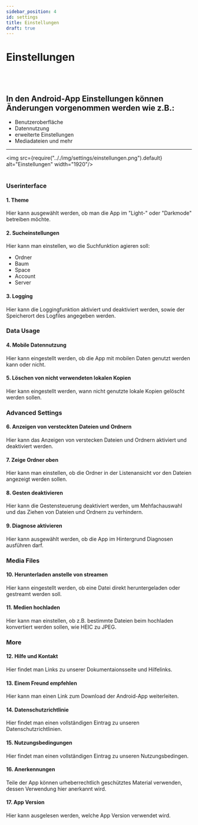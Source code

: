 ```yaml
---
sidebar_position: 4
id: settings
title: Einstellungen
draft: true
---
```


# Einstellungen

<br/><br/>

## In den Android-App Einstellungen können Änderungen vorgenommen werden wie z.B.:

- Benutzeroberfläche
- Datennutzung
- erweiterte Einstellungen
- Mediadateien
  und mehr

---

<img src={require(".././img/settings/einstellungen.png").default} alt="Einstellungen" width="1920"/>
<br/><br/>

### Userinterface

#### 1. Theme

Hier kann ausgewählt werden, ob man die App im "Light-" oder "Darkmode" betreiben möchte.

#### 2. Sucheinstellungen

Hier kann man einstellen, wo die Suchfunktion agieren soll:

- Ordner
- Baum
- Space
- Account
- Server

#### 3. Logging

Hier kann die Loggingfunktion aktiviert und deaktiviert werden, sowie der Speicherort des Logfiles angegeben werden.

### Data Usage

#### 4. Mobile Datennutzung

Hier kann eingestellt werden, ob die App mit mobilen Daten genutzt werden kann oder nicht.

#### 5. Löschen von nicht verwendeten lokalen Kopien

Hier kann eingestellt werden, wann nicht genutzte lokale Kopien gelöscht werden sollen.

### Advanced Settings

#### 6. Anzeigen von versteckten Dateien und Ordnern

Hier kann das Anzeigen von verstecken Dateien und Ordnern aktiviert und deaktiviert werden.

#### 7. Zeige Ordner oben

Hier kann man einstellen, ob die Ordner in der Listenansicht vor den Dateien angezeigt werden sollen.

#### 8. Gesten deaktivieren

Hier kann die Gestensteuerung deaktiviert werden, um Mehfachauswahl und das Ziehen von Dateien und Ordnern zu verhindern.

#### 9. Diagnose aktivieren

Hier kann ausgewählt werden, ob die App im Hintergrund Diagnosen ausführen darf.

### Media Files

#### 10. Herunterladen anstelle von streamen

Hier kann eingestellt werden, ob eine Datei direkt heruntergeladen oder gestreamt werden soll.

#### 11. Medien hochladen

Hier kann man einstellen, ob z.B. bestimmte Dateien beim hochladen konvertiert werden sollen, wie HEIC zu JPEG.

### More

#### 12. Hilfe und Kontakt

Hier findet man Links zu unserer Dokumentaionsseite und Hilfelinks.

#### 13. Einem Freund empfehlen

Hier kann man einen Link zum Download der Android-App weiterleiten.

#### 14. Datenschutzrichtlinie

Hier findet man einen vollständigen Eintrag zu unseren Datenschutzrichtlinien.

#### 15. Nutzungsbedingungen

Hier findet man einen vollständigen Eintrag zu unseren Nutzungsbedingen.

#### 16. Anerkennungen

Teile der App können urheberrechtlich geschütztes Material verwenden, dessen Verwendung hier anerkannt wird.

#### 17. App Version

Hier kann ausgelesen werden, welche App Version verwendet wird.
